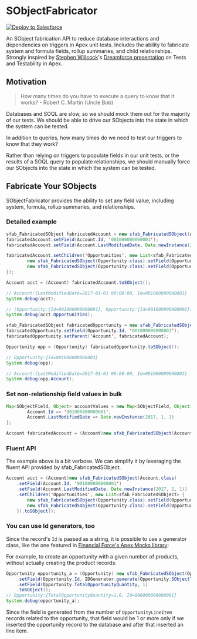 # SObjectFabricator

[![Deploy to Salesforce](https://raw.githubusercontent.com/afawcett/githubsfdeploy/master/deploy.png)](https://githubsfdeploy.herokuapp.com?owner=mattaddy&repo=SObjectFabricator)

An SObject fabrication API to reduce database interactions and dependencies on triggers in Apex unit tests. Includes the ability to fabricate system and formula fields, rollup summaries, and child relationships. Strongly inspired by [Stephen Willcock](https://github.com/stephenwillcock)'s [Dreamforce presentation](https://www.youtube.com/watch?v=dWertK6Legc) on Tests and Testability in Apex.

## Motivation

> How many times do you have to execute a query to know that it works? - Robert C. Martin (Uncle Bob)

Databases and SOQL are slow, so we should mock them out for the majority of our tests. We should be able to drive our SObjects into the state in which the system can be tested.

In addition to queries, how many times do we need to test our triggers to know that they work?

Rather than relying on triggers to populate fields in our unit tests, or the results of a SOQL query to populate relationships, we should manually force our SObjects into the state in which the system can be tested.

## Fabricate Your SObjects

SObjectFabricator provides the ability to set any field value, including system, formula, rollup summaries, and relationships.

### Detailed example

```java
sfab_FabricatedSObject fabricatedAccount = new sfab_FabricatedSObject(Account.class);
fabricatedAccount.setField(Account.Id, '001000000000001');
fabricatedAccount.setField(Account.LastModifiedDate, Date.newInstance(2017, 1, 1));

fabricatedAccount.setChildren('Opportunities', new List<sfab_FabricatedSObject> {
        new sfab_FabricatedSObject(Opportunity.class).setField(Opportunity.Id, '001000000000001'),
        new sfab_FabricatedSObject(Opportunity.class).setField(Opportunity.Id, '001000000000002')
});

Account acct = (Account) fabricatedAccount.toSObject();

// Account:{LastModifiedDate=2017-01-01 00:00:00, Id=001000000000001}
System.debug(acct);

// (Opportunity:{Id=001000000000001}, Opportunity:{Id=001000000000002})
System.debug(acct.Opportunities);

sfab_FabricatedSObject fabricatedOpportunity = new sfab_FabricatedSObject(Opportunity.class);
fabricatedOpportunity.setField(Opportunity.Id, '001000000000003');
fabricatedOpportunity.setParent('Account', fabricatedAccount);

Opportunity opp = (Opportunity) fabricatedOpportunity.toSObject();

// Opportunity:{Id=001000000000003}
System.debug(opp);

// Account:{LastModifiedDate=2017-01-01 00:00:00, Id=001000000000003}
System.debug(opp.Account);
```

### Set non-relationship field values in bulk

```java
Map<SObjectField, Object> accountValues = new Map<SObjectField, Object> {
        Account.Id => '001000000000001',
        Account.LastModifiedDate => Date.newInstance(2017, 1, 1)
};

Account fabricatedAccount = (Account)new sfab_FabricatedSObject(Account.class, accountValues).toSObject();
```

### Fluent API

The example above is a bit verbose. We can simplify it by leveraging the fluent API provided by sfab_FabricatedSObject.

```java
Account acct = (Account)new sfab_FabricatedSObject(Account.class)
    .setField(Account.Id, '001000000000001')
    .setField(Account.LastModifiedDate, Date.newInstance(2017, 1, 1))
    .setChildren('Opportunities', new List<sfab_FabricatedSObject> {
        new sfab_FabricatedSObject(Opportunity.class).setField(Opportunity.Id, '001000000000001'), 
        new sfab_FabricatedSObject(Opportunity.class).setField(Opportunity.Id, '001000000000002')
    }).toSObject();
```

### You can use Id generators, too

Since the record's `Id` is passed as a string, it is possible to use a generator class, like the one featured in [Financial Force's Apex Mocks library](https://github.com/financialforcedev/fflib-apex-mocks/blob/master/src/classes/fflib_IDGenerator.cls):

For example, to create an opportunity with a given number of products, without actually creating the product records:

```java
Opportunity opportunity_a = (Opportunity) new sfab_FabricatedSObject(Opportunity.class)
    .setField(Opportunity.Id, IDGenerator.generate(Opportunity.SObjectType))
    .setField(Opportunity.TotalOpportunityQuantity, 1)
    .toSObject();
// Opportunity:{TotalOpportunityQuantity=1.0, Id=006000000000001}
System.debug(opportunity_a);
```

Since the field is generated from the number of `OpportunityLineItem` records related to the opportunity, that field would be 1 or more only if we inserted the opportunity record to the database and after that inserted an line item.
